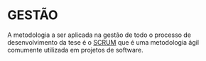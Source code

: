 GESTÃO
===========

A metodologia a ser aplicada na gestão de todo o processo de desenvolvimento da tese é o [SCRUM](http://pt.wikipedia.org/wiki/Scrum) que é uma metodologia ágil comumente utilizada em projetos de software. 
